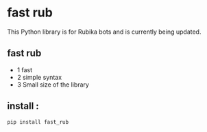 # fast rub

This Python library is for Rubika bots and is currently being updated.

## fast rub

- 1 fast
- 2 simple syntax
- 3 Small size of the library

## install :

```bash
pip install fast_rub